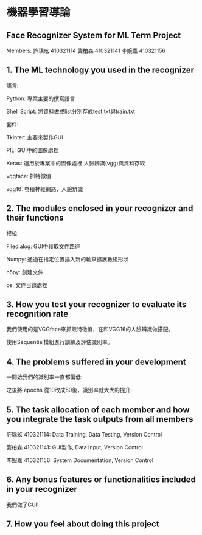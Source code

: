 # 機器學習導論

## Face Recognizer System for ML Term Project

Members: 許瑀玹 410321114 龔柏森 410321141 李婉嘉 410321156

## 1.	The ML technology you used in the recognizer
語言:

Python: 專案主要的撰寫語言

Shell Script: 將資料做成list分別存成test.txt與train.txt

套件:

Tkinter: 主要來製作GUI

PIL: GUI中的圖像處裡

Keras: 運用於專案中的圖像處裡 人臉辨識(vgg)與資料存取

vggface: 抓特徵值

vgg16: 卷積神經網路，人臉辨識

## 2.	The modules enclosed in your recognizer and their functions

模組:

Filedialog: GUI中獲取文件路徑

Numpy: 通過在指定位置插入新的軸來擴展數組形狀

h5py: 創建文件

os: 文件目錄處裡

## 3. How you test your recognizer to evaluate its recognition rate

我們使用的是VGGface來抓取特徵值，在和VGG16的人臉辨識做搭配。

使用Sequential模組進行訓練及評估識別率。

## 4.	The problems suffered in your development

一開始我們的識別率一直都偏低:

之後將 epochs 從10改成50後，識別率就大大的提升:

## 5. The task allocation of each member and how you integrate the task outputs from all members

許瑀玹 410321114: Data Training, Data Testing, Version Control

龔柏森 410321141: GUI製作, Data Input, Version Control

李婉嘉 410321156: System Documentation, Version Control

## 6. Any bonus features or functionalities included in your recognizer

我們做了GUI: 

## 7. How you feel about doing this project









